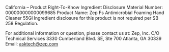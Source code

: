  
 
 
California – Product Right-To-Know Ingredient Disclosure 
Material Number: 000000000000099685 
Product Name: Zep Fs Antimicrobial Foaming Hand Cleaner 55Gl 
Ingredient disclosure for this product is not required per SB 258 Regulation. 
 
For additional information or question, please contact us at: 
Zep, Inc. 
C/O Technical Services 
3330 Cumberland Blvd. SE, Ste 700 
Atlanta, GA 30339 
Email: asktech@zep.com 
 
 
 
 
